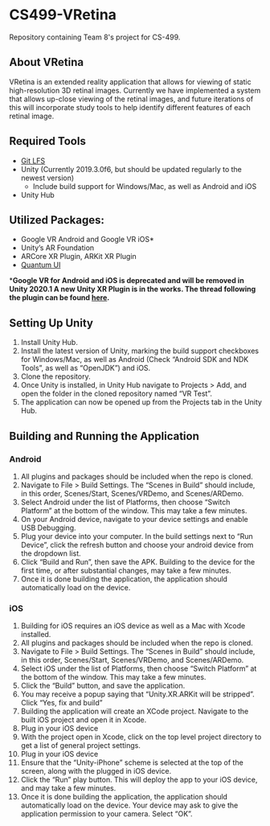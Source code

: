 # CS499-VRetina
Repository containing Team 8's project for CS-499. 

## About VRetina
VRetina is an extended reality application that allows for viewing of static high-resolution 3D retinal images. Currently we have implemented a system that allows up-close viewing of the retinal images, and future iterations of this will incorporate study tools to help identify different features of each retinal image.

## Required Tools
* [Git LFS](https://git-lfs.github.com/)
* Unity (Currently 2019.3.0f6, but should be updated regularly to the newest version)
  * Include build support for Windows/Mac, as well as Android and iOS
* Unity Hub

## Utilized Packages:
* Google VR Android and Google VR iOS*
* Unity’s AR Foundation
* ARCore XR Plugin, ARKit XR Plugin
* [Quantum UI](https://assetstore.unity.com/packages/tools/gui/quantum-ui-162077)

***Google VR for Android and iOS is deprecated and will be removed in Unity 2020.1 A new Unity XR Plugin is in the works. The thread following the plugin can be found [here](https://github.com/googlevr/cardboard/issues/8).**

## Setting Up Unity
1. Install Unity Hub.
1. Install the latest version of Unity, marking the build support checkboxes for Windows/Mac, as well as Android (Check “Android SDK and NDK Tools”, as well as “OpenJDK”) and iOS.
1. Clone the repository.
1. Once Unity is installed, in Unity Hub navigate to Projects > Add, and open the folder in the cloned repository named “VR Test”.
1. The application can now be opened up from the Projects tab in the Unity Hub.

## Building and Running the Application

### Android
1. All plugins and packages should be included when the repo is cloned.
1. Navigate to File > Build Settings. The “Scenes in Build” should include, in this order, Scenes/Start, Scenes/VRDemo, and Scenes/ARDemo. 
1. Select Android under the list of Platforms, then choose “Switch Platform” at the bottom of the window. This may take a few minutes.
1. On your Android device, navigate to your device settings and enable USB Debugging.
1. Plug your device into your computer. In the build settings next to “Run Device”, click the refresh button and choose your android device from the dropdown list.
1. Click “Build and Run”, then save the APK. Building to the device for the first time, or after substantial changes, may take a few minutes. 
1. Once it is done building the application, the application should automatically load on the device.

### iOS
1. Building for iOS requires an iOS device as well as a Mac with Xcode installed.
1. All plugins and packages should be included when the repo is cloned.
1. Navigate to File > Build Settings. The “Scenes in Build” should include, in this order, Scenes/Start, Scenes/VRDemo, and Scenes/ARDemo. 
1. Select iOS under the list of Platforms, then choose “Switch Platform” at the bottom of the window. This may take a few minutes.
1. Click the “Build” button, and save the application.
1. You may receive a popup saying that “Unity.XR.ARKit will be stripped”. Click “Yes, fix and build”
1. Building the application will create an XCode project. Navigate to the built iOS project and open it in Xcode.
1. Plug in your iOS device
1. With the project open in Xcode, click on the top level project directory to get a list of general project settings. 
1. Plug in your iOS device
1. Ensure that the “Unity-iPhone” scheme is selected at the top of the screen, along with the plugged in iOS device.
1. Click the “Run” play button. This will deploy the app to your iOS device, and may take a few minutes.
1. Once it is done building the application, the application should automatically load on the device. Your device may ask to give the application permission to your camera. Select “OK”.
